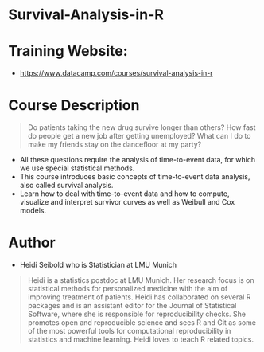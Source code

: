 # Survival-Analysis-in-R
# Training Website:
* https://www.datacamp.com/courses/survival-analysis-in-r
# Course Description
> Do patients taking the new drug survive longer than others? 
> How fast do people get a new job after getting unemployed? 
> What can I do to make my friends stay on the dancefloor at my party? 
* All these questions require the analysis of time-to-event data, for which we use special statistical methods. 
* This course introduces basic concepts of time-to-event data analysis, also called survival analysis. 
* Learn how to deal with time-to-event data and how to compute, visualize and interpret survivor curves as well as Weibull and Cox models.
# Author
* Heidi Seibold who is Statistician at LMU Munich
> Heidi is a statistics postdoc at LMU Munich. Her research focus is on statistical methods for personalized medicine with the aim of improving treatment of patients. Heidi has collaborated on several R packages and is an assistant editor for the Journal of Statistical Software, where she is responsible for reproducibility checks. She promotes open and reproducible science and sees R and Git as some of the most powerful tools for computational reproducibility in statistics and machine learning. Heidi loves to teach R related topics.
